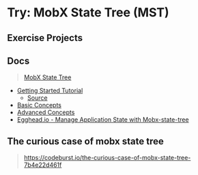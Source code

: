 # Try: MobX State Tree (MST)

## Exercise Projects

## Docs

> [MobX State Tree](https://mobx-state-tree.js.org)

- [Getting Started Tutorial](./docs/getting-started-tutorial.md)
  - [Source](./mst-todo)
- [Basic Concepts](./docs/basic-concepts.md)
- [Advanced Concepts](./docs/advanced-concepts.md)
- [Egghead.io - Manage Application State with Mobx-state-tree](./docs/manage-application-state-with-mobx-state-tree.md)

## The curious case of mobx state tree

> https://codeburst.io/the-curious-case-of-mobx-state-tree-7b4e22d461f
